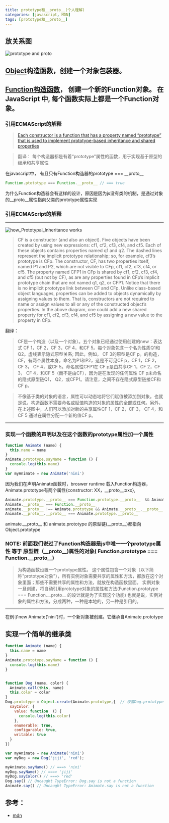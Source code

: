 ```yaml
---
title: prototype和__proto__(个人理解)
categories: [javascript, MDN]
tags: [prototype和__proto__]
---
```

## 放关系图
![prototype and __proto__](http://harttle.com/assets/img/blog/javascript/js-proto.png)

## [Object](https://developer.mozilla.org/zh-CN/docs/Web/JavaScript/Reference/Global_Objects/Object)构造函数，创建一个对象包装器。
 
## [Function构造函数](https://developer.mozilla.org/zh-CN/docs/Web/JavaScript/Reference/Global_Objects/Function)， 创建一个新的Function对象。 在 JavaScript 中, 每个函数实际上都是一个Function对象。
### 引用ECMAScript的解释

> [Each constructor is a function that has a property named “prototype” that is used to implement prototype-based inheritance and shared properties](https://www.ecma-international.org/ecma-262/5.1/#sec-15%EF%BC%8C_%E9%B8%A1%E5%92%8C%E8%9B%8B_%E7%9A%84%E9%97%AE%E9%A2%98%E5%B0%B1%E6%98%AF%E8%BF%99%E4%B9%88%E5%87%BA%E7%8E%B0%E5%92%8C%E8%AE%BE%E8%AE%A1%E7%9A%84%EF%BC%9A**%60Function%60%E7%BB%A7%E6%89%BF%60Function%60%E6%9C%AC%E8%BA%AB%EF%BC%8C%60Function.prototype%60%E7%BB%A7%E6%89%BF%60Object.prototype%60%E3%80%82)

> 翻译： 每个构造器都是有着“prototype"属性的函数，用于实现基于原型的继承和共享属性

在javascript中， 有且只有Function构造器的prototype === \_\_proto\_\_
 ```js
 Function.ptototype === Function.__proto__ // === true
 ```
为什么Function构造器会有这样的设计，原因是因为js没有类的机制，是通过对象的\_\_proto\_\_属性指向父类的prototype属性实现

 ### 引用ECMAScript的解释
 ---
 ![how_Prototypal_Inheritance works](http://i.imgur.com/cCzkv.png)

> CF is a constructor (and also an object). Five objects have been created by using new expressions: cf1, cf2, cf3, cf4, and cf5. Each of these objects contains properties named q1 and q2. The dashed lines represent the implicit prototype relationship; so, for example, cf3’s prototype is CFp. The constructor, CF, has two properties itself, named P1 and P2, which are not visible to CFp, cf1, cf2, cf3, cf4, or cf5. The property named CFP1 in CFp is shared by cf1, cf2, cf3, cf4, and cf5 (but not by CF), as are any properties found in CFp’s implicit prototype chain that are not named q1, q2, or CFP1. Notice that there is no implicit prototype link between CF and CFp.
> Unlike class-based object languages, properties can be added to objects dynamically by assigning values to them. That is, constructors are not required to name or assign values to all or any of the constructed object’s properties. In the above diagram, one could add a new shared property for cf1, cf2, cf3, cf4, and cf5 by assigning a new value to the property in CFp.

翻译： 

> CF是一个构造（以及一个对象）。五个对象已经通过使用创建的new：表达式 CF 1，CF 2，CF 3，CF 4，和CF 5。每个对象包含一个名为性质Q1和Q2。虚线表示隐式原型关系; 因此，例如， CF 3的原型是CF p。的构造，CF，有两个属性本身，命名为P1和P2，这是不可见CF p，CF 1，CF 2，CF 3， CF 4，或CF 5。命名属性CFP1在 CF p是由共享CF 1，CF 2，CF 3， CF 4，和CF 5（而不是由CF），因为是在发现的任何属性 CF p未命名的隐式原型链Q1， Q2，或CFP1。请注意，之间不存在隐式原型链接CF和CF p。

> 不像基于类的对象的语言，属性可以动态地将它们赋值被添加到对象。也就是说，构造函数不需要命名或赋值构造的对象的属性的全部或任何。另外，在上述图中，人们可以添加对新的共享属性CF 1，CF 2，CF 3， CF 4，和CF 5 通过在属性分配一个新的值CF p。

---
### 实现一个函数的声明以及在这个函数的prototype属性加一个属性
```js
function Animate (name) {
  this.name = name 
}
Animate.prototype.sayName = function () {
  console.log(this.name)
}
var myAnimate = new Animate('nini')

```
因为我们在声明Animate函数时，broswer runtime 载入Function构造器，Animate.prototype有两个属性{constructor: XX，\_\_proto\_\_:xxx},
```js
Animate.prototype.__proto__ === Function.prototype.__proto__  && Animate.prototype.__proto__ === Object.prototype 
Animate.__proto__ === Function.__proto__
animate.__proto__ !== Animate.prototype && Animate.__proto__.__proto__ === Animate.prototype.__proto__, 
Animate.__proto__.__proto__ === Animate.prototype.__proto__
```
animate.\_\_proto\_\_ 和 animate.prototype 的原型链(\_\_proto\_\_)都指向Object.prototype
### NOTE: 前面我们说过了Function构造器是js中唯一一个prototype属性 等于 原型链（\_\_proto\_\_)属性的对象( Function.prototype === Function.\_\_proto\_\_)
> 为构造函数设置一个prototype属性。
> 这个属性包含一个对象（以下简称"prototype对象"），所有实例对象需要共享的属性和方法，都放在这个对象里面；那些不需要共享的属性和方法，就放在构造函数里面。
> 实例对象一旦创建，将自动引用prototype对象的属性和方法(Function.prototype === Function.\_\_proto\_\_ 的设计就是为了实现这个功能)
> 也就是说，实例对象的属性和方法，分成两种，一种是本地的，另一种是引用的。

---

在例子new Animate('nini')时，一个新对象被创建。它继承自Animate.prototype
## 实现一个简单的继承类

```js
function Animate (name) {
  this.name = name 
}
Animate.prototype.sayName = function () {
  console.log(this.name)
}


function Dog (name, color) {
  Animate.call(this, name)
  this.color = color
}
Dog.prototype = Object.create(Animate.prototype,{  // 设置Dog.prototype的\_\_proto\_\_为animate.prototype
  sayColor: {
    value: function  () {
      console.log(this.color)
    },
    enumerable: true,
    configurable: true,
    writable: true
  }
})

var myAnimate = new Animate('nini')
var myDog = new Dog('jiji', 'red');

myAnimate.sayName() // ===> 'nini'
myDog.sayName() // ===> 'jiji'
myDog.sayColor() // ===> 'red'
Dog.say() // Uncaught TypeError: Dog.say is not a function
Animate.say() // Uncaught TypeError: Animate.say is not a function

```

## 参考：
- [mdn](https://developer.mozilla.org/zh-CN/docs/Web/JavaScript)